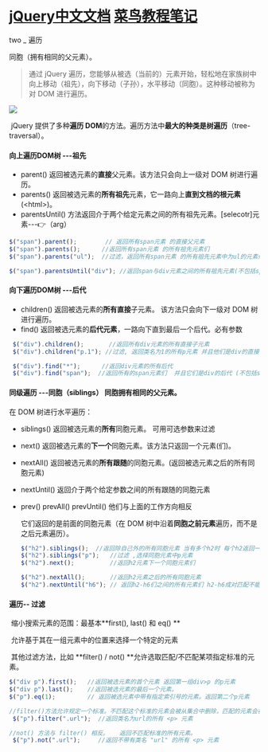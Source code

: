 # [jQuery中文文档](https://www.jquery123.com/hover/) [菜鸟教程笔记](https://www.runoob.com/jquery/jquery-tutorial.html)

two _ 遍历

同胞（拥有相同的父元素）。

> 通过 jQuery 遍历，您能够从被选（当前的）元素开始，轻松地在家族树中向上移动（祖先），向下移动（子孙），水平移动（同胞）。这种移动被称为对 DOM 进行遍历。

![](https://www.runoob.com/images/img_travtree.png)

​	jQuery 提供了多种**遍历 DOM**的方法。遍历方法中**最大的种类是树遍历**（tree-traversal）。

 #### 向上遍历DOM树  ---祖先

- parent()		返回被选元素的**直接**父元素。该方法只会向上一级对 DOM 树进行遍历。
- parents()              返回被选元素的**所有祖先**元素，它一路向上**直到文档的根元素** (\<html\>)。
- parentsUntil()      方法返回介于两个给定元素之间的所有祖先元素。[selecotr]元素---👉（arg）

```javascript
$("span").parent();        // 返回所有span元素 的直接父元素
$("span").parents();      //返回所有span元素 的所有祖先元素们
$("span").parents("ul");  //过滤，返回所有span元素 的所有祖先元素中为ul的元素们

$("span").parentsUntil("div"); //返回span与div元素之间的所有祖先元素(不包括span/div)
```



#### 向下遍历DOM树  ---后代

- children()		返回被选元素的**所有直接**子元素。 该方法只会向下一级对 DOM 树进行遍历。
- find()                       返回被选元素的**后代元素**，一路向下直到最后一个后代。必有参数

```javascript
 $("div").children();       //返回所有div元素的所有直接子元素
 $("div").children("p.1"); //过滤, 返回类名为1的所有p元素 并且他们是div的直接子元素

 $("div").find("*");      //返回div元素的所有后代
 $("div").find("span");  //返回所有的span元素们  并且它们是div的后代 (不包括span的子元素)
```



#### 同级遍历  ---同胞（siblings）  同胞拥有相同的父元素。

在 DOM 树进行水平遍历：

- siblings()             返回被选元素的**所有**同胞元素。 可用可选参数来过滤

- next()                  返回被选元素的**下一个**同胞元素。该方法只返回一个元素(们)。

- nextAll()             返回被选元素的**所有跟随**的同胞元素。(返回被选元素之后的所有同胞元素)

- nextUntil()         返回介于两个给定参数之间的所有跟随的同胞元素

- prev()  prevAll()  prevUntil()  他们与上面的工作方向相反

  它们返回的是前面的同胞元素（在 DOM 树中沿着**同胞之前元素**遍历，而不是之后元素遍历）。 

  ```javascript
  $("h2").siblings();  //返回除自己外的所有同胞元素 当有多个h2时 每个h2返回一次则全部都获取了别的h2中包括这个h2
  $("h2").siblings("p");   //过滤 ,选择同胞元素中p元素
  $("h2").next();          //返回h2元素下一个同胞元素们
  
  $("h2").nextAll();       //返回h2元素之后的所有同胞元素
  $("h2").nextUntil("h6"); // 返回h2-h6们之间的所有元素们 h2-h6成对匹配不能重用
  ```

#### 遍历-- 过滤

​    缩小搜索元素的范围：最基本**first(), last() 和 eq() **

​							允许基于其在一组元素中的位置来选择一个特定的元素

​     其他过滤方法，比如 **filter() / not() **允许选取匹配/不匹配某项指定标准的元素。

```javascript
$("div p").first();   //返回被选元素的首个元素 返回第一组div>p 的p元素 
$("div p").last();    //返回被选元素的最后一个元素。
$("p").eq(1);         // 返回被选元素中带有指定索引号的元素。返回第二个p元素
```

```javascript
//filter()方法允许规定一个标准。不匹配这个标准的元素会被从集合中删除，匹配的元素会被返回。
 $("p").filter(".url");  //返回类名为url的所有 <p> 元素

//not() 方法与 filter() 相反。   返回不匹配标准的所有元素。
 $("p").not(".url");     //返回不带有类名 "url" 的所有 <p> 元素
```

